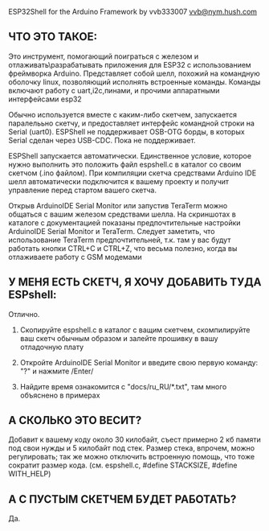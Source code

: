 ESP32Shell for the Arduino Framework by vvb333007 <vvb@nym.hush.com>

ЧТО ЭТО ТАКОЕ:
-------------

 Это инструмент, помогающий поиграться с железом и отлаживать\разрабатывать 
 приложения для ESP32 с использованием фреймворка Arduino. Представляет собой 
 шелл, похожий на командную оболочку linux, позволяющий исполнять встроенные 
 команды. Команды включают работу с uart,i2c,пинами, и прочими аппаратными 
 интерфейсами esp32

 Обычно используется вместе с каким-либо скетчем, запускается паралелььно скетчу,
 и предоставляет интерфейс командной строки на Serial (uart0). ESPShell не
 поддерживает OSB-OTG борды, в которых Serial сделан через USB-CDC. Пока не 
 поддерживает.

 ESPShell запускается автоматически. Единственное условие, которое нужно выполнить
 это положить файл espshell.c в каталог со своим скетчом (.ino файлом). При 
 компиляции скетча средствами Arduino IDE шелл автоматически подключится к вашему
 проекту и получит управление перед стартом вашего скетча. 

 Открыв ArduinoIDE Serial Monitor или запустив TeraTerm можно общаться с вашим
 железом средствами шелла. На скриншотах в каталоге с документацией показаны
 предпочтительные настройки ArduinoIDE Serial Monitor и TeraTerm. Следует
 заметить, что использование TeraTerm предпочтительней, т.к. там у вас будут
 работать кнопки CTRL+C и CTRL+Z, что весьма полезно, когда вы отлаживаете
 работу с GSM модемами
 
 
У МЕНЯ ЕСТЬ СКЕТЧ, Я ХОЧУ ДОБАВИТЬ ТУДА ESPshell:
-------------------------------------------------

 Отлично. 

 1. Скопируйте espshell.c в каталог с ващим скетчем, скомпилируйте
 ваш скетч обычным образом и залейте прошивку в вашу отладочную плату

 2. Откройте ArduinoIDE Serial Monitor и введите свою первую команду: "?"
    и нажмите /Enter/

 3. Найдите время ознакомится с "docs/ru_RU/*.txt", там много объяснено в 
    примерах
 

А СКОЛЬКО ЭТО ВЕСИТ?
--------------------

 Добавит к вашему коду около 30 килобайт, съест примерно 2 кб памяти под свои нужды и
 5 килобайт под стек. Размер стека, впрочем, можно регулировать; так же можно отключить
 встроенную помощь, что тоже сократит размер кода. (см. espshell.c, #define STACKSIZE, 
#define WITH_HELP)


А С ПУСТЫМ СКЕТЧЕМ БУДЕТ РАБОТАТЬ?
----------------------------------

Да. 
